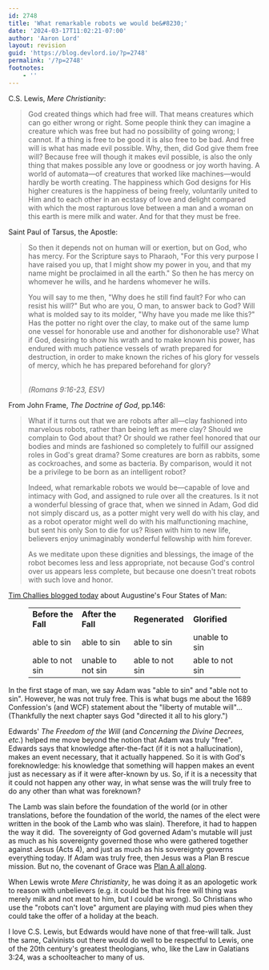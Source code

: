 ```yaml
---
id: 2748
title: 'What remarkable robots we would be&#8230;'
date: '2024-03-17T11:02:21-07:00'
author: 'Aaron Lord'
layout: revision
guid: 'https://blog.devlord.io/?p=2748'
permalink: '/?p=2748'
footnotes:
    - ''
---
```


<!-- wp:paragraph -->
<p>C.S. Lewis, <a><em>Mere Christianity</em></a>:</p>
<!-- /wp:paragraph -->

<!-- wp:quote -->
<blockquote class="wp-block-quote"><!-- wp:paragraph -->
<p>God created things which had free will. That means creatures which can go either wrong or right. Some people think they can imagine a creature which was free but had no possibility of going wrong; I cannot. If a thing is free to be good it is also free to be bad. And free will is what has made evil possible. Why, then, did God give them free will? Because free will though it makes evil possible, is also the only thing that makes possible any love or goodness or joy worth having. A world of automata—of creatures that worked like machines—would hardly be worth creating. The happiness which God designs for His higher creatures is the happiness of being freely, voluntarily united to Him and to each other in an ecstasy of love and delight compared with which the most rapturous love between a man and a woman on this earth is mere milk and water. And for that they must be free.</p>
<!-- /wp:paragraph --></blockquote>
<!-- /wp:quote -->

<!-- wp:paragraph -->
<p>Saint Paul of Tarsus, the Apostle:</p>
<!-- /wp:paragraph -->

<!-- wp:quote -->
<blockquote class="wp-block-quote"><!-- wp:paragraph -->
<p>So then it depends not on human will or exertion, but on God, who has mercy. For the Scripture says to Pharaoh, "For this very purpose I have raised you up, that I might show my power in you, and that my name might be proclaimed in all the earth." So then he has mercy on whomever he wills, and he hardens whomever he wills.</p>
<!-- /wp:paragraph -->

<!-- wp:paragraph -->
<p>You will say to me then, "Why does he still find fault? For who can resist his will?" But who are you, O man, to answer back to God? Will what is molded say to its molder, "Why have you made me like this?" Has the potter no right over the clay, to make out of the same lump one vessel for honorable use and another for dishonorable use? What if God, desiring to show his wrath and to make known his power, has endured with much patience vessels of wrath prepared for destruction, in order to make known the riches of his glory for vessels of mercy, which he has prepared beforehand for glory?</p>
<!-- /wp:paragraph --><cite><br>(Romans 9:16-23, ESV)</cite></blockquote>
<!-- /wp:quote -->

<!-- wp:paragraph -->
<p>From John Frame, <a><em>The Doctrine of God</em></a>, pp.146:</p>
<!-- /wp:paragraph -->

<!-- wp:quote -->
<blockquote class="wp-block-quote"><!-- wp:paragraph -->
<p>What if it turns out that we are robots after all—clay fashioned into marvelous robots, rather than being left as mere clay? Should we complain to God about that? Or should we rather feel honored that our bodies and minds are fashioned so completely to fulfill our assigned roles in God's great drama? Some creatures are born as rabbits, some as cockroaches, and some as bacteria. By comparison, would it not be a privilege to be born as an intelligent robot?</p>
<!-- /wp:paragraph -->

<!-- wp:paragraph -->
<p>Indeed, what remarkable robots we would be—capable of love and intimacy with God, and assigned to rule over all the creatures. Is it not a wonderful blessing of grace that, when we sinned in Adam, God did not simply discard us, as a potter might very well do with his clay, and as a robot operator might well do with his malfunctioning machine, but sent his only Son to die for us? Risen with him to new life, believers enjoy unimaginably wonderful fellowship with him forever.</p>
<!-- /wp:paragraph -->

<!-- wp:paragraph -->
<p>As we meditate upon these dignities and blessings, the image of the robot becomes less and less appropriate, not because God's control over us appears less complete, but because one doesn't treat robots with such love and honor.</p>
<!-- /wp:paragraph --></blockquote>
<!-- /wp:quote -->

<!-- wp:paragraph -->
<p><a href="http://www.challies.com/archives/articles/a-word-about-free-will.php">Tim Challies blogged today</a> about Augustine's Four States of Man:</p>
<!-- /wp:paragraph -->

<!-- wp:table -->
<figure class="wp-block-table"><table><tbody><tr><td><strong>Before the Fall</strong></td><td><strong>After the Fall</strong></td><td><strong>Regenerated</strong></td><td><strong>Glorified</strong></td></tr><tr><td>able to sin</td><td>able to sin</td><td>able to sin</td><td>unable to sin</td></tr><tr><td>able to not sin</td><td>unable to not sin</td><td>able to not sin</td><td>able to not sin</td></tr></tbody></table></figure>
<!-- /wp:table -->

<!-- wp:paragraph -->
<p>In the first stage of man, we say Adam was "able to sin" and "able not to sin". However, he was not truly free. This is what bugs me about the 1689 Confession's (and WCF) statement about the "liberty of mutable will"... (Thankfully the next chapter says God "directed it all to his glory.")</p>
<!-- /wp:paragraph -->

<!-- wp:paragraph -->
<p>Edwards' <em>The Freedom of the Will</em> (and <em>Concerning the Divine Decrees, etc.</em>) helped me move beyond the notion that Adam was truly "free". Edwards says that knowledge after-the-fact (if it is not a hallucination), makes an event necessary, that it actually happened. So it is with God's foreknowledge: his knowledge that something will happen makes an event just as necessary as if it were after-known by us. So, if it is a necessity that it could not happen any other way, in what sense was the will truly free to do any other than what was foreknown?</p>
<!-- /wp:paragraph -->

<!-- wp:paragraph -->
<p>The Lamb was slain before the foundation of the world (or in other translations, before the foundation of the world, the names of the elect were written in the book of the Lamb who was slain). Therefore, it had to happen the way it did. &nbsp;The sovereignty of God governed Adam's mutable will just as much as his sovereignty governed those who were gathered together against Jesus (Acts 4), and just as much as his sovereignty governs everything today. If Adam was truly free, then Jesus was a Plan B rescue mission. But no, the covenant of Grace was <a href="/2008/12/08/plan-a-glory-and-grace/">Plan A all along</a>.</p>
<!-- /wp:paragraph -->

<!-- wp:paragraph -->
<p>When Lewis wrote <em>Mere Christianity</em>, he was doing it as an apologetic work to reason with unbelievers (e.g. it could be that his free will thing was merely milk and not meat to him, but I could be wrong). So Christians who use the "robots can't love" argument are playing with mud pies when they could take the offer of a holiday at the beach.</p>
<!-- /wp:paragraph -->

<!-- wp:paragraph -->
<p>I love C.S. Lewis, but Edwards would have none of that free-will talk. Just the same, Calvinists out there would do well to be respectful to Lewis, one of the 20th century's greatest theologians, who, like the Law in Galatians 3:24, was a schoolteacher to many of us.</p>
<!-- /wp:paragraph -->